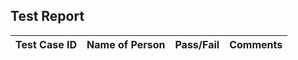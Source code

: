 ## Test Report 

| Test Case ID 	| Name of Person 	| Pass/Fail 	| Comments 	|
|--------------	|----------------	|-----------	|----------	|
